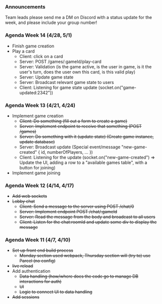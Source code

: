 ### Announcements

Team leads please send me a DM on Discord with a status update for the week, and please include your group number!

### Agenda Week 14 (4/28, 5/1)

- Finish game creation
- Play a card
  - Client: click on a card
  - Server: POST /games/:gameId/play-card
  - Server: Validation (is the game active, is the user in game, is it the user's turn, does the user own this card, is this valid play)
  - Server: Update game state
  - Server: Broadcast relevant game state to users
  - Client: Listening for game state update (socket.on("game-updated:2342"))

### Agenda Week 13 (4/21, 4/24)

- Implement game creation
  - ~~Client: Do something (fill out a form to create a game)~~
  - ~~Server: Implement endpoint to receive that something (POST /games)~~
  - ~~Server: Do something with it (update state) (Create game instance, update database)~~
  - Server: Broadcast update (Special event/message "new-game-created" { id, numberOfPlayers, ... })
  - Client: Listening for the update (socket.on("new-game-created") => Update the UI, adding a row to a "available games table", with a button for joining)
- Implement game joining

### Agenda Week 12 (4/14, 4/17)

- ~~Add web sockets~~
- ~~Lobby chat~~
  - ~~Client: Send a message to the server using POST /chat/0~~
  - ~~Server: Implement endpoint POST /chat/:gameId~~
  - ~~Server: Read the message from the body and broadcast to all users~~
  - ~~Client: Listen for the chat:roomId and update some div to display the message~~

### Agenda Week 11 (4/7, 4/10)

- ~~Set up front end build process~~
  - ~~Monday section used webpack, Thursday section will (try to) use Parcel (no config)~~
- ~~live reload~~
- Add authentication
  - ~~Data handling (how/where does the code go to manage DB interactions for auth)~~
  - ~~UI~~
  - ~~Logic to connect UI to data handling~~
- ~~Add sessions~~
